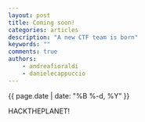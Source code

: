 ```yaml
---
layout: post
title: Coming soon!
categories: articles
description: "A new CTF team is born"
keywords: ""
comments: true
authors:
    - andreafioraldi
    - danielecappuccio
---
```

{{ page.date | date: "%B %-d, %Y" }}


HACKTHEPLANET!
